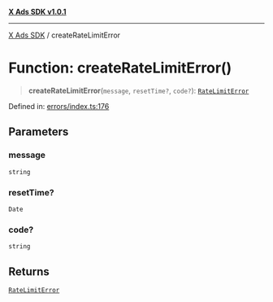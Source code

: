 [**X Ads SDK v1.0.1**](../README.md)

***

[X Ads SDK](../globals.md) / createRateLimitError

# Function: createRateLimitError()

> **createRateLimitError**(`message`, `resetTime?`, `code?`): [`RateLimitError`](../classes/RateLimitError.md)

Defined in: [errors/index.ts:176](https://github.com/kage1020/x-ads-sdk/blob/main/src/errors/index.ts#L176)

## Parameters

### message

`string`

### resetTime?

`Date`

### code?

`string`

## Returns

[`RateLimitError`](../classes/RateLimitError.md)
